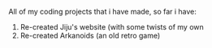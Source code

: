 All of my coding projects that i have made, so far i have:

1. Re-created Jiju's website (with some twists of my own
2. Re-created Arkanoids (an old retro game)
